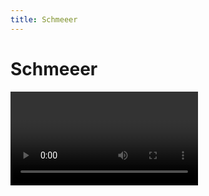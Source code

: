 ```yaml
---
title: Schmeeer
---
```


# Schmeeer

<Video url="https://www.youtube.com/embed/EYKCa8Q6ZVU" />

Because the [Echo effect](https://www.youtube.com/watch?v=N2qxF8V57FE) doesn't always make sense. Work with echo's more intuitively and by dynamically adding frames and adjusting the length based on the on-screen motion of a layer.

Dynamic smearing is driven by the on-screen motion in *position*, *rotation*, *scale* and even *parented* movement.

## [Download](https://battleaxe.gumroad.com/l/schmeeer)


## Controls

<Screenshot 
    url="/freebies/Schmeeer_ui.jpg" 
    alt="Schmeeer controls" 
    width="400px"
    outline round
    center />

- **Smear length**: How far do you want to smear? 
  - 100% will be the full distance between the current and previous frame
  - 50% will be half the distance between the current and previous frame
- **Distance threshold**: How far does a layer need to move before the smears start?
  - Layer movement less than the threshold (in pixels) will not have smears applied. 
  - *Note:* Smears are cool, but they are typically impactful because of a contrast between smeared and non-smeared frames. Smearing everything can make things look too smooshy, but it's your project. Do whatever you want. 
- **Count multiplier**: Increase this value if you notice stepping on the smears. Be careful because this value is multiplying the the number of echoes. 
- **Echo effect**: You can probably leave alone unless you know what you're doing

## Examples

<Screenshot 
    url="/freebies/Newtons_Cradle_800x800.gif" 
    alt="Newtons Cradle" 
    width="600px"
    center />

<Screenshot 
    url="/freebies/Bonkbonk_Honk_800x800.gif" 
    alt="BonkBonk" 
    width="600px"
    center />



## Installation

<pre>
├── 📂 Schmeeer
│   ├── 📂 aep
│   │   │   └── Schmeeer-Coin flip.aep
│   ├── 📂 KBar icon
│   │   │   └── <a href="/kbar/Schmeeer.svg">Schmeeer.svg</a>
│   ├──  Schmeeer help.html
│   ├──  <b>Schmeeer.ffx</b>
</pre>


<Install 
    preset 
    name="Schmeeer"
    :hosts="['After Effects']"
/>


<br />
<br />

## Changelog
<div class="changelog">

## 1.0.2 
Released: 2022-02-02
- Universalize expressions
- Kbar toolbar install included
## 1.0.0 
Released: 2022-07-13
- Initial release

</div>